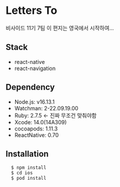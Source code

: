 # Letters To

비사이드 11기 7팀
이 편지는 영국에서 시작하여...

## Stack

- react-native
- react-navigation

## Dependency

- Node.js: v16.13.1
- Watchman: 2-22.09.19.00
- Ruby: 2.7.5 <- 진짜 무조건 맞춰야함
- Xcode: 14.0(14A309)
- cocoapods: 1.11.3
- ReactNative: 0.70

## Installation

```
  $ npm install
  $ cd ios
  $ pod install
```
